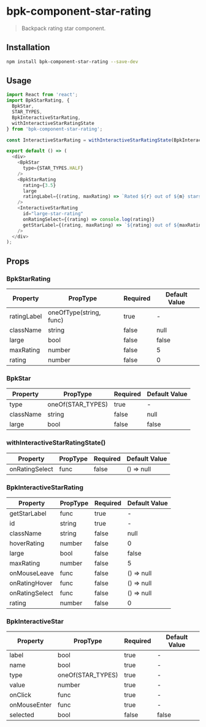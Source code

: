 # bpk-component-star-rating

> Backpack rating star component.

## Installation

```sh
npm install bpk-component-star-rating --save-dev
```

## Usage

```js
import React from 'react';
import BpkStarRating, {
  BpkStar,
  STAR_TYPES,
  BpkInteractiveStarRating,
  withInteractiveStarRatingState
} from 'bpk-component-star-rating';

const InteractiveStarRating = withInteractiveStarRatingState(BpkInteractiveStarRating);

export default () => (
  <div>
    <BpkStar
      type={STAR_TYPES.HALF}
    />
    <BpkStarRating
      rating={3.5}
      large
      ratingLabel={(rating, maxRating) => `Rated ${r} out of ${m} stars`}
    />
    <InteractiveStarRating
      id="large-star-rating"
      onRatingSelect={(rating) => console.log(rating)}
      getStarLabel={(rating, maxRating) => `${rating} out of ${maxRating} stars`}
    />
  </div>
);
```

## Props

### BpkStarRating

| Property       | PropType                | Required | Default Value |
| -------------- | ----------------------- | -------- | ------------- |
| ratingLabel    | oneOfType(string, func) | true     | -             |
| className      | string                  | false    | null          |
| large          | bool                    | false    | false         |
| maxRating      | number                  | false    | 5             |
| rating         | number                  | false    | 0             |

### BpkStar

| Property    | PropType          | Required | Default Value |
| ----------- | ----------------- | -------- | ------------- |
| type        | oneOf(STAR_TYPES) | true     | -             |
| className   | string            | false    | null          |
| large       | bool              | false    | false         |

### withInteractiveStarRatingState()

| Property       | PropType | Required | Default Value |
| -------------- | -------- | -------- | ------------- |
| onRatingSelect | func     | false    | () => null    |

### BpkInteractiveStarRating

| Property       | PropType | Required | Default Value |
| -------------- | -------- | -------- | ------------- |
| getStarLabel   | func     | true     | -             |
| id             | string   | true     | -             |
| className      | string   | false    | null          |
| hoverRating    | number   | false    | 0             |
| large          | bool     | false    | false         |
| maxRating      | number   | false    | 5             |
| onMouseLeave   | func     | false    | () => null    |
| onRatingHover  | func     | false    | () => null    |
| onRatingSelect | func     | false    | () => null    |
| rating         | number   | false    | 0             |

### BpkInteractiveStar

| Property     | PropType          | Required | Default Value |
| ------------ | ----------------- | -------- | ------------- |
| label        | bool              | true     | -             |
| name         | bool              | true     | -             |
| type         | oneOf(STAR_TYPES) | true     | -             |
| value        | number            | true     | -             |
| onClick      | func              | true     | -             |
| onMouseEnter | func              | true     | -             |
| selected     | bool              | false    | false         |
